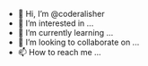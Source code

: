 - 👋 Hi, I’m @coderalisher
- 👀 I’m interested in ...
- 🌱 I’m currently learning ...
- 💞️ I’m looking to collaborate on ...
- 📫 How to reach me ...

<!---
coderalisher/coderalisher is a ✨ special ✨ repository because its `README.md` (this file) appears on your GitHub profile.
You can click the Preview link to take a look at your changes.
--->
